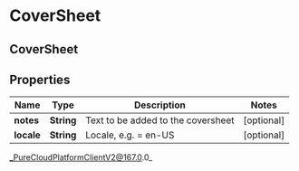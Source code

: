 # CoverSheet

## CoverSheet

## Properties

|Name | Type | Description | Notes|
|------------ | ------------- | ------------- | -------------|
| **notes** | **String** | Text to be added to the coversheet | [optional] |
| **locale** | **String** | Locale, e.g. &#x3D; en-US | [optional] |



_PureCloudPlatformClientV2@167.0.0_
